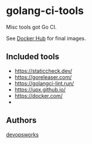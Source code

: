 # golang-ci-tools

Misc tools got Go CI.

See [Docker Hub](https://hub.docker.com/r/devopsworks/golang-ci-tools) for final images.

## Included tools

- https://staticcheck.dev/
- https://goreleaser.com/
- https://golangci-lint.run/
- https://upx.github.io/
- https://docker.com/
- 
## Authors

[devopsworks](https://devops.works)

